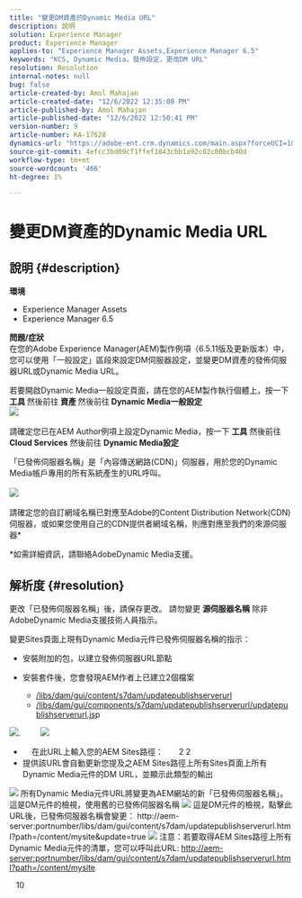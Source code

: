 ```yaml
---
title: "變更DM資產的Dynamic Media URL"
description: 說明
solution: Experience Manager
product: Experience Manager
applies-to: "Experience Manager Assets,Experience Manager 6.5"
keywords: "KCS, Dynamic Media，發佈設定，更改DM URL"
resolution: Resolution
internal-notes: null
bug: false
article-created-by: Amol Mahajan
article-created-date: "12/6/2022 12:35:08 PM"
article-published-by: Amol Mahajan
article-published-date: "12/6/2022 12:50:41 PM"
version-number: 9
article-number: KA-17628
dynamics-url: "https://adobe-ent.crm.dynamics.com/main.aspx?forceUCI=1&pagetype=entityrecord&etn=knowledgearticle&id=c1d04a69-6275-ed11-81aa-6045bd006e5a"
source-git-commit: 4efcc3bd09cf1ffef1843cbb1a92c02c00bcb40d
workflow-type: tm+mt
source-wordcount: '466'
ht-degree: 1%

---
```


# 變更DM資產的Dynamic Media URL

## 說明 {#description}

<b>環境</b>
- Experience Manager Assets
- Experience Manager 6.5

<b>問題/症狀</b><br>在您的Adobe Experience Manager(AEM)製作例項（6.5.11版及更新版本）中，您可以使用「一般設定」區段來設定DM伺服器設定，並變更DM資產的發佈伺服器URL或Dynamic Media URL。

若要開啟Dynamic Media一般設定頁面，請在您的AEM製作執行個體上，按一下 <b>工具 </b>然後前往<b> 資產 </b>然後前往<b> Dynamic Media一般設定</b>
 <br>![](assets/___c2d04a69-6275-ed11-81aa-6045bd006e5a___.png)<br> <br>請確定您已在AEM Author例項上設定Dynamic Media，按一下 <b>工具</b> 然後前往<b> Cloud Services</b> 然後前往 <b>Dynamic Media設定</b>

「已發佈伺服器名稱」是「內容傳送網路(CDN)」伺服器，用於您的Dynamic Media帳戶專用的所有系統產生的URL呼叫。<br> <br>![](assets/___c4d04a69-6275-ed11-81aa-6045bd006e5a___.png)<br> <br>請確定您的自訂網域名稱已對應至Adobe的Content Distribution Network(CDN)伺服器，或如果您使用自己的CDN提供者網域名稱，則應對應至我們的來源伺服器\*

\*如需詳細資訊，請聯絡AdobeDynamic Media支援。

## 解析度 {#resolution}


更改「已發佈伺服器名稱」後，請保存更改。 請勿變更 <b>源伺服器名稱</b> 除非AdobeDynamic Media支援技術人員指示。

變更Sites頁面上現有Dynamic Media元件已發佈伺服器名稱的指示：

- 安裝附加的包，以建立發佈伺服器URL節點
- 安裝套件後，您會發現AEM作者上已建立2個檔案

   - [/libs/dam/gui/content/s7dam/updatepublishserverurl](http://vgaur-wx-1:4502/crx/de/index.jsp#/crx.default/jcr%3aroot/libs/dam/gui/content/s7dam/updatepublishserverurl "檢視路徑(CRXDE Lite)")
   - [/libs/dam/gui/components/s7dam/updatepublishserverurl/updatepublishserverurl.js](http://vgaur-wx-1:4502/crx/de/index.jsp#/crx.default/jcr%3aroot/libs/dam/gui/components/s7dam/updatepublishserverurl/updatepublishserverurl.jsp "檢視路徑(CRXDE Lite)")p


![](assets/d326656d-3f49-ec11-8c62-000d3a5cbc3f.png).         ![](assets/20fc6673-3f49-ec11-8c62-000d3a5cbc3f.png)

- &#x200B; &#x200B; &#x200B; &#x200B; &#x200B;在此URL上輸入您的AEM Sites路徑：&#x200B; &#x200B; &#x200B; &#x200B; &#x200B; &#x200B; &#x200B;    2  2 
- 提供該URL會自動更新您提及之AEM Sites路徑上所有Sites頁面上所有Dynamic Media元件的DM URL，並顯示此類型的輸出


![](assets/12ef597f-3f49-ec11-8c62-000d3a5cbc3f.png)
所有Dynamic Media元件URL將變更為AEM網站的新「已發佈伺服器名稱」。
這是DM元件的檢視，使用舊的已發佈伺服器名稱
![](assets/59f64ca5-4049-ec11-8c62-000d3a5cbc3f.png)
這是DM元件的檢視，點擊此URL後，已發佈伺服器名稱會變更： http://aem-server:portnumber/libs/dam/gui/content/s7dam/updatepublishserverurl.html?path=/content/mysite&amp;update=true
![](assets/7a7449b1-4049-ec11-8c62-000d3a5cbc3f.png)
注意：若要取得AEM Sites路徑上所有Dynamic Media元件的清單，您可以呼叫此URL: <u style="text-decoration:underline">http://aem-server:portnumber/libs/dam/gui/content/s7dam/updatepublishserverurl.html?path=/content/mysite</u>

&#x200B;&#x200B;&#x200B;&#x200B;&#x200B; &#x200B; &#x200B;  10
